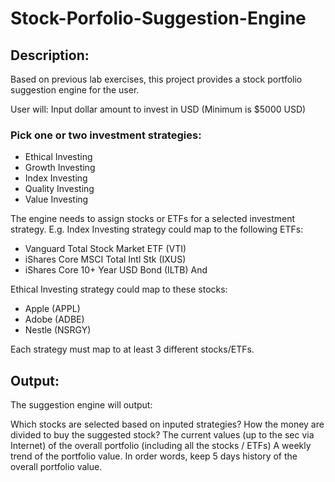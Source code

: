 # Stock-Porfolio-Suggestion-Engine

## Description:
Based on previous lab exercises, this project provides a stock portfolio suggestion engine for the user.

User will:
Input dollar amount to invest in USD (Minimum is $5000 USD)

### Pick one or two investment strategies:
- Ethical Investing
- Growth Investing
- Index Investing
- Quality Investing
- Value Investing

The engine needs to assign stocks or ETFs for a selected investment strategy. E.g.
Index Investing strategy could map to the following ETFs:
- Vanguard Total Stock Market ETF (VTI)
- iShares Core MSCI Total Intl Stk (IXUS)
- iShares Core 10+ Year USD Bond (ILTB)
And

Ethical Investing strategy could map to these stocks:
- Apple (APPL)
- Adobe (ADBE)
- Nestle (NSRGY)

Each strategy must map to at least 3 different stocks/ETFs. 

## Output:
The suggestion engine will output:

Which stocks are selected based on inputed strategies?
How the money are divided to buy the suggested stock?
The current values (up to the sec via Internet) of the overall portfolio (including all the stocks / ETFs)
A weekly trend of the portfolio value. In order words, keep 5 days history of the overall portfolio value.
